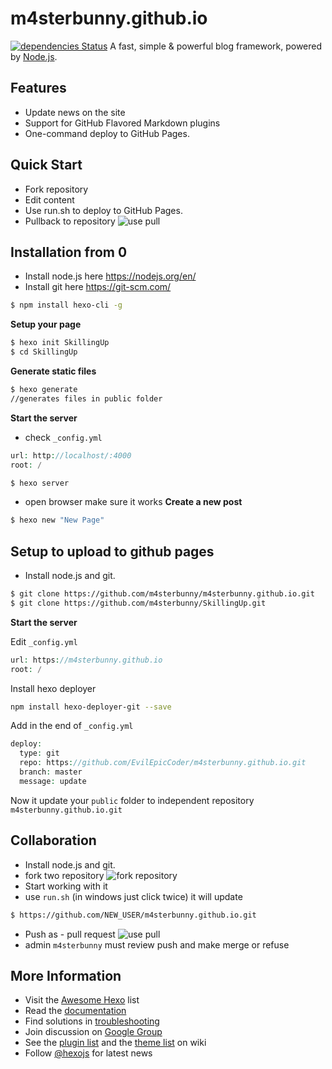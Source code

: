 # m4sterbunny.github.io

[![dependencies Status](https://david-dm.org/hexojs/hexo/status.svg)](https://david-dm.org/hexojs/hexo)
A fast, simple & powerful blog framework, powered by [Node.js](http://nodejs.org).

## Features

- Update news on the site
- Support for GitHub Flavored Markdown plugins
- One-command deploy to GitHub Pages.

## Quick Start

- Fork repository
- Edit content
- Use run.sh to deploy to GitHub Pages.
- Pullback to repository
![use pull](https://github.com/m4sterbunny/m4sterbunny.github.io/master/ImagesForSiteInstall/use-pull.png "Pull to repo")

## Installation from 0
* Install node.js here https://nodejs.org/en/
* Install git here https://git-scm.com/

``` bash
$ npm install hexo-cli -g
```
**Setup your page**
``` bash
$ hexo init SkillingUp
$ cd SkillingUp
```
**Generate static files**
``` bash
$ hexo generate
//generates files in public folder
```
**Start the server**
- check `_config.yml`
``` php
url: http://localhost/:4000
root: /
```
``` bash
$ hexo server
```
- open browser make sure it works
**Create a new post**
``` bash
$ hexo new "New Page"
```

## Setup to upload to github pages
* Install node.js and git.

``` bash
$ git clone https://github.com/m4sterbunny/m4sterbunny.github.io.git
$ git clone https://github.com/m4sterbunny/SkillingUp.git
```
**Start the server**

Edit `_config.yml`
``` php
url: https://m4sterbunny.github.io
root: /
```
 Install hexo deployer
 ```bash
 npm install hexo-deployer-git --save
 ```
 Add in the end of `_config.yml`
 ``` php
 deploy:
   type: git
   repo: https://github.com/EvilEpicCoder/m4sterbunny.github.io.git
   branch: master
   message: update
 ```
 Now it update your `public` folder to independent repository `m4sterbunny.github.io.git`

 ## Collaboration
 * Install node.js and git.
 * fork two repository
 ![fork repository](https://github.com/m4sterbunny/m4sterbunny.github.io/master/ImagesForSiteInstall/fork.png "fork it")
 * Start working with it
 * use `run.sh` (in windows just click twice) it will update
 ``` bash
 $ https://github.com/NEW_USER/m4sterbunny.github.io.git
 ```
 * Push as - pull request
 ![use pull](https://github.com/m4sterbunny/m4sterbunny.github.io/master/ImagesForSiteInstall/use-pull.png "Pull to repo")
 * admin `m4sterbunny` must review push and make merge or refuse



## More Information

- Visit the [Awesome Hexo](https://github.com/hexojs/awesome-hexo) list
- Read the [documentation](https://hexo.io/)
- Find solutions in [troubleshooting](https://hexo.io/docs/troubleshooting.html)
- Join discussion on [Google Group](https://groups.google.com/group/hexo)
- See the [plugin list](https://hexo.io/plugins/) and the [theme list](https://hexo.io/themes/) on wiki
- Follow [@hexojs](https://twitter.com/hexojs) for latest news
